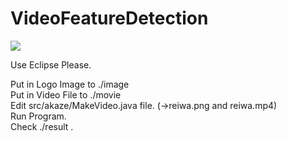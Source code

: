 # VideoFeatureDetection

[![](http://img.youtube.com/vi/f-vvVbX_5ZM/0.jpg)](https://www.youtube.com/watch?v=f-vvVbX_5ZM)

Use Eclipse Please.

Put in Logo Image to ./image  
Put in Video File to ./movie  
Edit src/akaze/MakeVideo.java file.
(->reiwa.png and reiwa.mp4)  
Run Program.  
Check ./result .  



